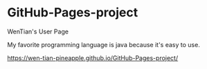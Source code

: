 # GitHub-Pages-project
WenTian's User Page

My favorite programming language is java because it's easy to use.

https://wen-tian-pineapple.github.io/GitHub-Pages-project/